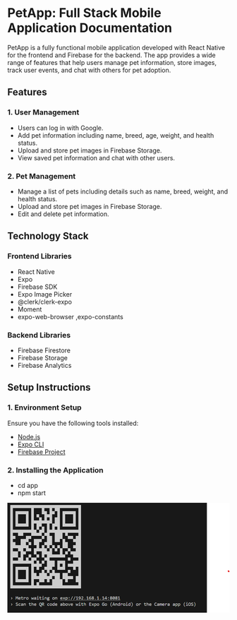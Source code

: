 # PetApp: Full Stack Mobile Application Documentation

PetApp is a fully functional mobile application developed with React Native for the frontend and Firebase for the backend. The app provides a wide range of features that help users manage pet information, store images, track user events, and chat with others for pet adoption.

## Features

### 1. User Management
- Users can log in with Google.
- Add pet information including name, breed, age, weight, and health status.
- Upload and store pet images in Firebase Storage.
- View saved pet information and chat with other users.

### 2. Pet Management
- Manage a list of pets including details such as name, breed, weight, and health status.
- Upload and store pet images in Firebase Storage.
- Edit and delete pet information.


## Technology Stack

### Frontend Libraries
- React Native
- Expo
- Firebase SDK
- Expo Image Picker
- @clerk/clerk-expo
- Moment
- expo-web-browser ,expo-constants

### Backend Libraries
- Firebase Firestore
- Firebase Storage
- Firebase Analytics

## Setup Instructions

### 1. Environment Setup

Ensure you have the following tools installed:
- [Node.js](https://nodejs.org/en/)
- [Expo CLI](https://docs.expo.dev/get-started/installation/)
- [Firebase Project](https://firebase.google.com/)

### 2. Installing the Application
- cd app
- npm start

![alt text](image.png)